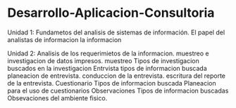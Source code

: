 # Desarrollo-Aplicacion-Consultoria
Unidad 1: Fundametos del analisis de sistemas de información. El papel del analistas de informacion la informacion

Unidad 2: Analisis de los requerimietos de la informacion. muestreo e investigacion de datos impresos. muestreo Tipos de investigacion buscados en la investigacion Entrvista tipos de informacion buscada planeacion de entrevista. conduccion de la entrevista. escritura del reporte de la entrevista. Cuestionario Tipos de informacion buscada Planeacion para el uso de cuestionarios Observaciones Tipos de informacion buscadas Obsevaciones del ambiente fisico.
